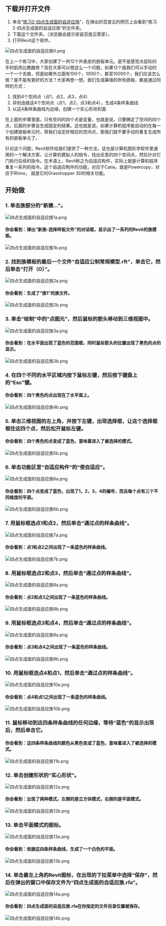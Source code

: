 ## 下载并打开文件

1. 单击“[练习2-四点生成面的自适应族](http://pan.baidu.com/s/1bnMrhd9)”，在弹出的百度云的网页上会看到“练习2-四点生成面的自适应族”的文件夹。
2. 下载这个文件夹。（浏览器会提示安装百度云管家）。
3. 打开Revit这个软件。

![四点生成面的自适应族0.png](/images/四点生成面的自适应族/四点生成面的自适应族0.png)

在上一个练习中，大家创建了一共12个外表皮的嵌板单元。是不是感觉点鼠标的手的肌肉比教酸疼？现在大家可以想这么一个问题，如果12个面我们可以手动的一个一个去做，但是如果外立面有100个，1000个，甚至10000个，我们应该怎么做？是不是有更好的方法？大家再想一想，我们生成幕墙的所有嵌板，都是通过同样的方式：

1. 找到4个空间点（点1，点2，点3，点4）
2. 非别连接这4个空间点（点1，点2，点3和点4），生成4条样条曲线
3. 以这4条样条曲线为边缘，创建一个实心形状的面

在上面的步骤里面，只有空间的四个点是变量，也就是说，只要确定了空间的四个点，后面的步骤会生成固定的结果。这也就是说，如果计算机程序能自动的在每一个创建嵌板单元时，帮我们设定好相应的空间点，那我们就不要手动的重复生成所有的嵌板单元了。

针对这个问题，Revit软件给我们提供了一种方法，这也是计算机图形学软件里通用的一个解决方案，让计算机模拟人的指令，找出任意的四个空间点，然后针对它门执行后续的指令。在术语上，Revit称之为自适应构件，实际上就是计算机程序重复一系列的指令。这个自适应构件的功能，对应于Catia，就是Powercopy，对应于Rhino， 就是它的Grasshopper 3D的相关功能。

## 开始做

### 1. 单击族部分的"新建..."。

![四点生成面的自适应族1a.png](/images/四点生成面的自适应族/四点生成面的自适应族1a.png)

#### 你会看到：弹出“新族-选择样板文件”的对话框，显示出了一系列的Revit的族模板。

![四点生成面的自适应族1b.png](/images/四点生成面的自适应族/四点生成面的自适应族1b.png)

### 2. 找到族模板的最后一个文件“自适应公制常规模型.rft”，单击它，然后单击“打开（O）”。

![四点生成面的自适应族2a.png](/images/四点生成面的自适应族/四点生成面的自适应族2a.png)

#### 你会看到：生成了“族1”的族文件。

![四点生成面的自适应族2b.png](/images/四点生成面的自适应族/四点生成面的自适应族2b.png)

### 3. 单击“绘制”中的“点图元”，然后鼠标的箭头移动到三维视图中。

![四点生成面的自适应族3a.png](/images/四点生成面的自适应族/四点生成面的自适应族3a.png)

#### 你会看到：在水平面出现了蓝色的范围框，同时鼠标箭头的位置出现了黑色的点的显示。

![四点生成面的自适应族3b.png](/images/四点生成面的自适应族/四点生成面的自适应族3b.png)

### 4. 在四个不同的水平区域内按下鼠标左键，然后按下键盘上的“Esc”键。

#### 你会看到：四个黑色的点出现在了水平面上。

![四点生成面的自适应族4b.png](/images/四点生成面的自适应族/四点生成面的自适应族4b.png)

### 5. 单击三维视图的左上角，并按下左键，出现选择框，让这个选择框框住这四个点，然后松开鼠标左键。

#### 你会看到：四个黑色的点变成了蓝色，意味着进入了被选择的模式。

![四点生成面的自适应族5b.png](/images/四点生成面的自适应族/四点生成面的自适应族5b.png)

### 6. 单击功能区里“自适应构件”的“使自适应”。

![四点生成面的自适应族6a.png](/images/四点生成面的自适应族/四点生成面的自适应族6a.png)

#### 你会看到：四个点变成了蓝色，出现了1，2，3，4的编号，而且每个点有三个不同维度的平面。

![四点生成面的自适应族6b.png](/images/四点生成面的自适应族/四点生成面的自适应族6b.png)

### 7. 用鼠标框选点1和点2，然后单击“通过点的样条曲线”。

![四点生成面的自适应族7a.png](/images/四点生成面的自适应族/四点生成面的自适应族7a.png)

#### 你会看到：点1和点2之间出现了一条蓝色的样条曲线。

![四点生成面的自适应族7b.png](/images/四点生成面的自适应族/四点生成面的自适应族7b.png)

### 8. 用鼠标框选点2和点3，然后单击“通过点的样条曲线”。

![四点生成面的自适应族8a.png](/images/四点生成面的自适应族/四点生成面的自适应族8a.png)

#### 你会看到：点2和点3之间出现了一条蓝色的样条曲线。

![四点生成面的自适应族8b.png](/images/四点生成面的自适应族/四点生成面的自适应族8b.png)

### 9. 用鼠标框选点3和点4，然后单击“通过点的样条曲线”。

![四点生成面的自适应族9a.png](/images/四点生成面的自适应族/四点生成面的自适应族9a.png)

#### 你会看到：点3和点4之间出现了一条蓝色的样条曲线。

![四点生成面的自适应族9b.png](/images/四点生成面的自适应族/四点生成面的自适应族9b.png)

### 10. 用鼠标框选点4和点1，然后单击“通过点的样条曲线”。

![四点生成面的自适应族10a.png](/images/四点生成面的自适应族/四点生成面的自适应族10a.png)

#### 你会看到：点4和点1之间出现了一条蓝色的样条曲线。

![四点生成面的自适应族10b.png](/images/四点生成面的自适应族/四点生成面的自适应族10b.png)

### 11. 鼠标移动到这四条样条曲线的任何边缘，等待“蓝色”的显示出现后，然后单击它。

#### 你会看到：这四条样条曲线的颜色从黑色变成了蓝色，意味着进入了被选择的模式。

![四点生成面的自适应族11b.png](/images/四点生成面的自适应族/四点生成面的自适应族11b.png)

### 12. 单击创建形状的“实心形状”。

![四点生成面的自适应族12a.png](/images/四点生成面的自适应族/四点生成面的自适应族12a.png)

#### 你会看到：出现了两种模式，左侧的是立方体模式，右侧的是平面模式。

![四点生成面的自适应族12b.png](/images/四点生成面的自适应族/四点生成面的自适应族12b.png)

### 13. 单击平面模式的图标。

![四点生成面的自适应族13a.png](/images/四点生成面的自适应族/四点生成面的自适应族13a.png)

#### 你会看到：依据这四条样条曲线，生成了一个白色的平面。

![四点生成面的自适应族13b.png](/images/四点生成面的自适应族/四点生成面的自适应族13b.png)

### 14. 单击最左上角的Revit图标，在出现的下拉菜单中选择“保存”，然后在弹出的窗口中保存文件为“四点生成面的自适应族.rfa”。

![四点生成面的自适应族14a.png](/images/四点生成面的自适应族/四点生成面的自适应族14a.png)

#### 你会看到：四点生成面的自适应族.rfa在你指定的文件目录位置被保存。

![四点生成面的自适应族14b.png](/images/四点生成面的自适应族/四点生成面的自适应族14b.png)




